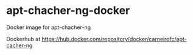 # apt-chacher-ng-docker
Docker image for apt-chacher-ng

Dockerhub at https://hub.docker.com/repository/docker/carneirofc/apt-cacher-ng

